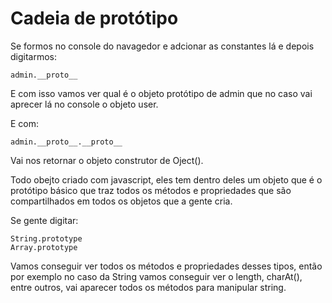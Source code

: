# Cadeia de protótipo

Se formos no console do navagedor e adcionar as constantes lá e depois digitarmos:

    admin.__proto__

E com isso vamos ver qual é o objeto protótipo de admin que no caso vai aprecer lá no console o objeto user.

E com:

    admin.__proto__.__proto__

Vai nos retornar o objeto construtor de Oject().

Todo obejto criado com javascript, eles tem dentro deles um objeto que é o protótipo básico que traz todos os métodos e propriedades que são compartilhados em todos os objetos que a gente cria.

Se gente digitar:

    String.prototype
    Array.prototype

Vamos conseguir ver todos os métodos e propriedades desses tipos, então por exemplo no caso da String vamos conseguir ver o length, charAt(), entre outros, vai aparecer todos os métodos para manipular string.

